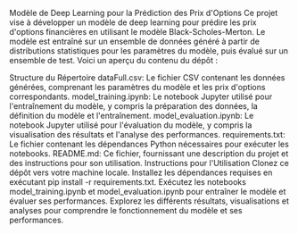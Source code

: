 Modèle de Deep Learning pour la Prédiction des Prix d'Options
Ce projet vise à développer un modèle de deep learning pour prédire les prix d'options financières en utilisant le modèle Black-Scholes-Merton. Le modèle est entraîné sur un ensemble de données généré à partir de distributions statistiques pour les paramètres du modèle, puis évalué sur un ensemble de test. Voici un aperçu du contenu du dépôt :

Structure du Répertoire
dataFull.csv: Le fichier CSV contenant les données générées, comprenant les paramètres du modèle et les prix d'options correspondants.
model_training.ipynb: Le notebook Jupyter utilisé pour l'entraînement du modèle, y compris la préparation des données, la définition du modèle et l'entraînement.
model_evaluation.ipynb: Le notebook Jupyter utilisé pour l'évaluation du modèle, y compris la visualisation des résultats et l'analyse des performances.
requirements.txt: Le fichier contenant les dépendances Python nécessaires pour exécuter les notebooks.
README.md: Ce fichier, fournissant une description du projet et des instructions pour son utilisation.
Instructions pour l'Utilisation
Clonez ce dépôt vers votre machine locale.
Installez les dépendances requises en exécutant pip install -r requirements.txt.
Exécutez les notebooks model_training.ipynb et model_evaluation.ipynb pour entraîner le modèle et évaluer ses performances.
Explorez les différents résultats, visualisations et analyses pour comprendre le fonctionnement du modèle et ses performances.
